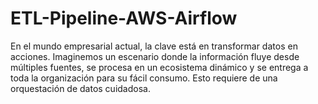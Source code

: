 # ETL-Pipeline-AWS-Airflow
En el mundo empresarial actual, la clave está en transformar datos en acciones. Imaginemos un escenario donde la información fluye desde múltiples fuentes, se procesa en un ecosistema dinámico y se entrega a toda la organización para su fácil consumo. Esto requiere de una orquestación de datos cuidadosa.
